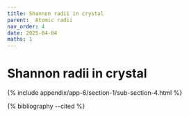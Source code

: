 ```yaml
---
title: Shannon radii in crystal
parent:  Atomic radii
nav_order: 4
date: 2025-04-04
maths: 1
---
```


# Shannon radii in crystal

{% include appendix/app-6/section-1/sub-section-4.html %}

{% bibliography --cited %}

